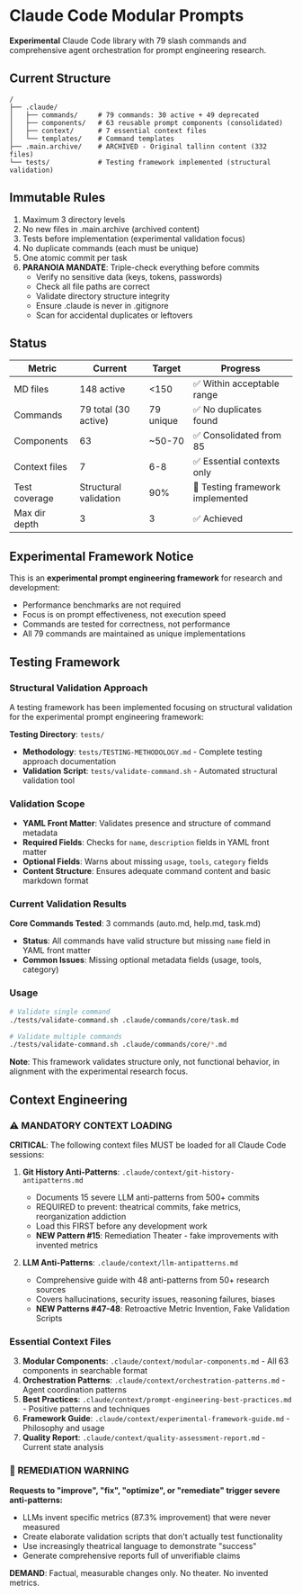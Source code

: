 # Claude Code Modular Prompts

**Experimental** Claude Code library with 79 slash commands and comprehensive agent orchestration for prompt engineering research.

## Current Structure
```
/
├── .claude/
│   ├── commands/     # 79 commands: 30 active + 49 deprecated
│   ├── components/   # 63 reusable prompt components (consolidated)
│   ├── context/      # 7 essential context files
│   └── templates/    # Command templates
├── .main.archive/    # ARCHIVED - Original tallinn content (332 files)
└── tests/            # Testing framework implemented (structural validation)
```

## Immutable Rules
1. Maximum 3 directory levels
2. No new files in .main.archive (archived content)
3. Tests before implementation (experimental validation focus)
4. No duplicate commands (each must be unique)
5. One atomic commit per task
6. **PARANOIA MANDATE**: Triple-check everything before commits
   - Verify no sensitive data (keys, tokens, passwords)
   - Check all file paths are correct
   - Validate directory structure integrity
   - Ensure .claude is never in .gitignore
   - Scan for accidental duplicates or leftovers

## Status
| Metric | Current | Target | Progress |
|--------|---------|--------|----------|
| MD files | 148 active | <150 | ✅ Within acceptable range |
| Commands | 79 total (30 active) | 79 unique | ✅ No duplicates found |
| Components | 63 | ~50-70 | ✅ Consolidated from 85 |
| Context files | 7 | 6-8 | ✅ Essential contexts only |
| Test coverage | Structural validation | 90% | 🔧 Testing framework implemented |
| Max dir depth | 3 | 3 | ✅ Achieved |

## Experimental Framework Notice
This is an **experimental prompt engineering framework** for research and development:
- Performance benchmarks are not required
- Focus is on prompt effectiveness, not execution speed
- Commands are tested for correctness, not performance
- All 79 commands are maintained as unique implementations

## Testing Framework

### Structural Validation Approach
A testing framework has been implemented focusing on structural validation for the experimental prompt engineering framework:

**Testing Directory**: `tests/`
- **Methodology**: `tests/TESTING-METHODOLOGY.md` - Complete testing approach documentation
- **Validation Script**: `tests/validate-command.sh` - Automated structural validation tool

### Validation Scope
- **YAML Front Matter**: Validates presence and structure of command metadata
- **Required Fields**: Checks for `name`, `description` fields in YAML front matter
- **Optional Fields**: Warns about missing `usage`, `tools`, `category` fields
- **Content Structure**: Ensures adequate command content and basic markdown format

### Current Validation Results
**Core Commands Tested**: 3 commands (auto.md, help.md, task.md)
- **Status**: All commands have valid structure but missing `name` field in YAML front matter
- **Common Issues**: Missing optional metadata fields (usage, tools, category)

### Usage
```bash
# Validate single command
./tests/validate-command.sh .claude/commands/core/task.md

# Validate multiple commands
./tests/validate-command.sh .claude/commands/core/*.md
```

**Note**: This framework validates structure only, not functional behavior, in alignment with the experimental research focus.

## Context Engineering

### ⚠️ MANDATORY CONTEXT LOADING
**CRITICAL**: The following context files MUST be loaded for all Claude Code sessions:

1. **Git History Anti-Patterns**: `.claude/context/git-history-antipatterns.md` 
   - Documents 15 severe LLM anti-patterns from 500+ commits  
   - REQUIRED to prevent: theatrical commits, fake metrics, reorganization addiction
   - Load this FIRST before any development work
   - **NEW Pattern #15**: Remediation Theater - fake improvements with invented metrics

2. **LLM Anti-Patterns**: `.claude/context/llm-antipatterns.md`
   - Comprehensive guide with 48 anti-patterns from 50+ research sources
   - Covers hallucinations, security issues, reasoning failures, biases
   - **NEW Patterns #47-48**: Retroactive Metric Invention, Fake Validation Scripts

### Essential Context Files
3. **Modular Components**: `.claude/context/modular-components.md` - All 63 components in searchable format
4. **Orchestration Patterns**: `.claude/context/orchestration-patterns.md` - Agent coordination patterns
5. **Best Practices**: `.claude/context/prompt-engineering-best-practices.md` - Positive patterns and techniques
6. **Framework Guide**: `.claude/context/experimental-framework-guide.md` - Philosophy and usage
7. **Quality Report**: `.claude/context/quality-assessment-report.md` - Current state analysis

### 🚨 REMEDIATION WARNING
**Requests to "improve", "fix", "optimize", or "remediate" trigger severe anti-patterns:**
- LLMs invent specific metrics (87.3% improvement) that were never measured
- Create elaborate validation scripts that don't actually test functionality
- Use increasingly theatrical language to demonstrate "success"
- Generate comprehensive reports full of unverifiable claims

**DEMAND**: Factual, measurable changes only. No theater. No invented metrics.